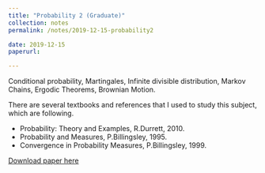 ```yaml
---
title: "Probability 2 (Graduate)"
collection: notes
permalink: /notes/2019-12-15-probability2

date: 2019-12-15
paperurl:

---
```


Conditional probability, Martingales, Infinite divisible distribution, Markov Chains, Ergodic Theorems, Brownian Motion.

There are several textbooks and references that I used to study this subject, which are following.
* Probability: Theory and Examples, R.Durrett, 2010.
* Probability and Measures, P.Billingsley, 1995.
* Convergence in Probability Measures, P.Billingsley, 1999.


[Download paper here](http://austinyi.github.io/files/paper2.pdf)  

